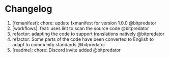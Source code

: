 # Changelog

<!-- ⚠⚠ Please follow the format provided ⚠⚠ -->
<!-- Always use "1." at the start instead of "2. " or "X. " as GitHub will auto renumber everything. -->
<!-- Use the following format below -->
<!--  1. [Changed Area] Title of changes - @github username  -->

<!-- Version 1.0.0 -->
1. [fxmanifest]: chore: update fxmanifest for version 1.0.0 @bitpredator
2. [workflows]: feat: uses lint to scan the source code @bitpredator
3. refactor: adapting the code to support translations natively @bitpredator
4. refactor: Some parts of the code have been converted to English to adapt to community standards @bitpredator
5. [readme]: chore: Discord invite added @bitpredator